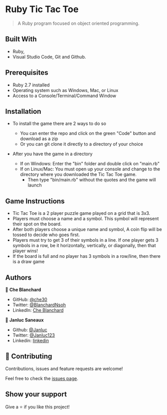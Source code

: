 # Ruby Tic Tac Toe

> A Ruby program focused on object oriented programming. 


## Built With

- Ruby,
- Visual Studio Code, Git and Github.

## Prerequisites
- Ruby 2.7 installed
- Operating system such as Windows, Mac, or Linux
- Access to a Console/Terminal/Command Window

## Installation
- To install the game there are 2 ways to do so
  - You can enter the repo and click on the green "Code" button and download as a zip
  - Or you can git clone it directly to a directory of your choice

- After you have the game in a directory
  - If on Windows: Enter the "bin" folder and double click on "main.rb"
  - If on Linux/Mac: You must open up your console and change to the directory where you downloaded the Tic Tac Toe game.
    - Then type "bin/main.rb" without the quotes and the game will launch
    
## Game Instructions

- Tic Tac Toe is a 2 player puzzle game played on a grid that is 3x3.
- Players must choose a name and a symbol. This symbol will represent their spot on the board.
- After both players choose a unique name and symbol, A coin flip will be tossed to decide who goes first.
- Players must try to get 3 of their symbols in a line. If one player gets 3 symbols in a row, be it horizontally, vertically, or diagonally, then that player wins!
- If the board is full and no player has 3 symbols in a row/line, then there is a draw game

## Authors

👤 **Che Blanchard**

- GitHub: [@che30](https://github.com/che30)
- Twitter: [@BlanchardNsoh](https://twitter.com/che55085128 )
- LinkedIn: [Che Blanchard](https://www.linkedin.com/in/che-nsoh-9455271b0/)

👤 **Janluc Saneaux**

- Github: [@Janluc](https://github.com/Janluc)   
- Twitter: [@Janluc123](https://twitter.com/Janluc123)
- Linkedin: [linkedin](https://www.linkedin.com/in/janluc-saneaux-91707a1b4/) 


## 🤝 Contributing

Contributions, issues and feature requests are welcome!

Feel free to check the [issues page](issues/).

## Show your support

Give a ⭐️ if you like this project!
